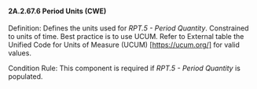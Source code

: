 #### 2A.2.67.6 Period Units (CWE)

Definition: Defines the units used for _RPT.5 - Period Quantity_. Constrained to units of time. Best practice is to use UCUM. Refer to External table the Unified Code for Units of Measure (UCUM) [https://ucum.org/] for valid values.

Condition Rule: This component is required if _RPT.5 - Period Quantity_ is populated.
